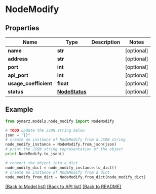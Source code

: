 # NodeModify


## Properties
Name | Type | Description | Notes
------------ | ------------- | ------------- | -------------
**name** | **str** |  | [optional] 
**address** | **str** |  | [optional] 
**port** | **int** |  | [optional] 
**api_port** | **int** |  | [optional] 
**usage_coefficient** | **float** |  | [optional] 
**status** | [**NodeStatus**](NodeStatus.md) |  | [optional] 

## Example

```python
from pymarz.models.node_modify import NodeModify

# TODO update the JSON string below
json = "{}"
# create an instance of NodeModify from a JSON string
node_modify_instance = NodeModify.from_json(json)
# print the JSON string representation of the object
print NodeModify.to_json()

# convert the object into a dict
node_modify_dict = node_modify_instance.to_dict()
# create an instance of NodeModify from a dict
node_modify_from_dict = NodeModify.from_dict(node_modify_dict)
```
[[Back to Model list]](../README.md#documentation-for-models) [[Back to API list]](../README.md#documentation-for-api-endpoints) [[Back to README]](../README.md)


